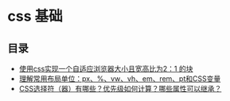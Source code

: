 # css 基础

## 目录

+ [使用css实现一个自适应浏览器大小且宽高比为2：1 的块](/base/css/1)
+ [理解常用布局单位：px、%、vw、vh、em、rem、pt和CSS变量](/base/css/2)
+ [CSS选择符（器）有哪些？优先级如何计算？哪些属性可以继承？](/base/css/3)
